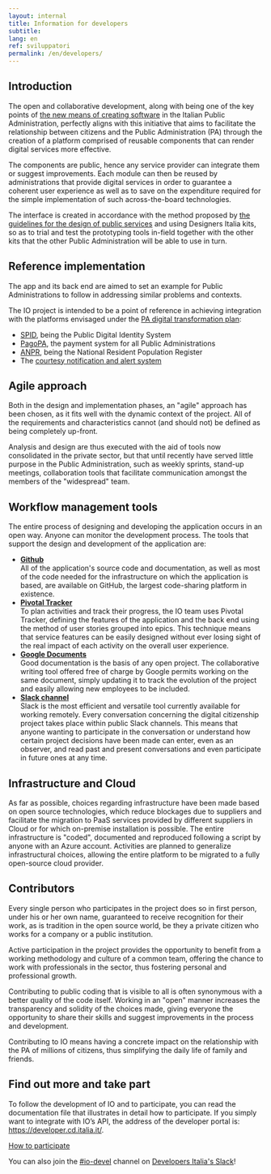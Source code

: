 ```yaml
---
layout: internal
title: Information for developers
subtitle:
lang: en
ref: sviluppatori
permalink: /en/developers/
---
```


<section class="container mw-60">
  <h2 class="h3 mt-5">Introduction</h2>
  <p>
  The open and collaborative development, along with being one of the key points of <a href="https://developers.italia.it/en" target="_blank">the new means of creating software</a> in the Italian Public Administration, perfectly aligns with this initiative that aims to facilitate the relationship between citizens and the Public Administration (PA) through the creation of a platform comprised of reusable components that can render digital services more effective.</p>
  <p>The components are public, hence any service provider can integrate them or suggest improvements. Each module can then be reused by administrations that provide digital services in order to guarantee a coherent user experience as well as to save on the expenditure required for the simple implementation of such across-the-board technologies.</p>
  <p>The interface is created in accordance with the method proposed by <a href="https://designers.italia.it" target="_blank">the guidelines for the design of public services</a> and using Designers Italia kits, so as to trial and test the prototyping tools in-field together with the other kits that the other Public Administration will be able to use in turn.</p>


  <h2 class="h3">Reference implementation</h2>
  <p>The app and its back end are aimed to set an example for Public Administrations to follow in addressing similar problems and contexts.</p>
  <p>The IO project is intended to be a point of reference in achieving integration with the platforms envisaged under the <a href="https://pianotriennale-ict.italia.it/en/" target="_blank">PA digital transformation plan</a>:</p>
    <ul>
      <li><a href="https://developers.italia.it/en/spid" target="_blank">SPID</a>, being the Public Digital Identity System</li>
      <li><a href="https://developers.italia.it/en/pagopa" target="_blank">PagoPA</a>, the payment system for all Public Administrations</li>
      <li><a href="https://developers.italia.it/en/anpr" target="_blank">ANPR</a>, being the National Resident Population Register</li>
      <li>The <a href="https://pianotriennale-ict.italia.it/en/enabling-platforms/" target="_blank">courtesy notification and alert system</a></li>
    </ul>

  <h2 class="h3 mt-5">Agile approach</h2>
  <p>Both in the design and implementation phases, an "agile" approach has been chosen, as it fits well with the dynamic context of the project. All of the requirements and characteristics cannot (and should not) be defined as being completely up-front.</p>
  <p>Analysis and design are thus executed with the aid of tools now consolidated in the private sector, but that until recently have served little purpose in the Public Administration, such as weekly sprints, stand-up meetings, collaboration tools that facilitate communication amongst the members of the "widespread" team.</p>
  <h2 class="h3 mt-5">Workflow management tools</h2>
  <p>The entire process of designing and developing the application occurs in an open way. Anyone can monitor the development process. The tools that support the design and development of the application are:
    <ul>
      <li><b><a href="https://github.com/teamdigitale/io/blob/master/CONTRIBUTING.it.md#repository-github" target="_blank">Github</a></b><br>
        All of the application's source code and documentation, as well as most of the code needed for the infrastructure on which the application is based, are available on GitHub, the largest code-sharing platform in existence.</li>
      <li><b><a href="https://github.com/teamdigitale/io/blob/master/CONTRIBUTING.it.md#pianificazione-delle-attivit%C3%A0-pivotal-tracker-ita" target="_blank">Pivotal Tracker</a></b><br>
        To plan activities and track their progress, the IO team uses Pivotal Tracker, defining the features of the application and the back end using the method of user stories grouped into epics. This technique means that service features can be easily designed without ever losing sight of the real impact of each activity on the overall user experience. </li>
      <li><b><a href="https://github.com/teamdigitale/io/blob/master/CONTRIBUTING.it.md#google-drive-ita" target="_blank">Google Documents</a></b><br>
       Good documentation is the basis of any open project. The collaborative writing tool offered free of charge by Google permits working on the same document, simply updating it to track the evolution of the project and easily allowing new employees to be included.</li>
      <li><b><a href="https://github.com/teamdigitale/io/blob/master/CONTRIBUTING.it.md#slack" target="_blank">Slack channel</a></b><br>
        Slack is the most efficient and versatile tool currently available for working remotely. Every conversation concerning the digital citizenship project takes place within public Slack channels. This means that anyone wanting to participate in the conversation or understand how certain project decisions have been made can enter, even as an observer, and read past and present conversations and even participate in future ones at any time.
      </li>
    </ul>
  </p>
  <h2 class="h3 mt-5">Infrastructure and Cloud</h2>
  <p>As far as possible, choices regarding infrastructure have been made based on open source technologies, which reduce blockages due to suppliers and facilitate the migration to PaaS services provided by different suppliers in Cloud or for which on-premise installation is possible. The entire infrastructure is "coded", documented and reproduced following a script by anyone with an Azure account. Activities are planned to generalize infrastructural choices, allowing the entire platform to be migrated to a fully open-source cloud provider.</p>
  <h2 class="h3 mt-5">Contributors</h2>
  <p>Every single person who participates in the project does so in first person, under his or her own name, guaranteed to receive recognition for their work, as is tradition in the open source world, be they a private citizen who works for a company or a public institution.</p>
  <p>Active participation in the project provides the opportunity to benefit from a working methodology and culture of a common team, offering the chance to work with professionals in the sector, thus fostering personal and professional growth.</p>
  <p>Contributing to public coding that is visible to all is often synonymous with a better quality of the code itself. Working in an "open" manner increases the transparency and solidity of the choices made, giving everyone the opportunity to share their skills and suggest improvements in the process and development.</p>
  <p>Contributing to IO means having a concrete impact on the relationship with the PA of millions of citizens, thus simplifying the daily life of family and friends.</p>
  <h2 class="h3 mt-5">Find out more and take part</h2>
  <p>To follow the development of IO and to participate, you can read the documentation file that illustrates in detail how to participate.  If you simply want to integrate with IO’s API, the address of the developer portal is: <a href="https://developer.cd.italia.it/" target="_blank">https://developer.cd.italia.it/</a>.</p>
  <p class="text-center"><a class="btn btn-primary" href="https://github.com/teamdigitale/io/blob/master/CONTRIBUTING.it.md">How to participate</a></p>
  <p>You can also join the <a href="https://developersitalia.slack.com/messages/CA70BM37X" target="_blank">#io-devel</a> channel on <a href="https://slack.developers.italia.it/" target="_blank">Developers Italia's Slack</a>!</p>
</section>
